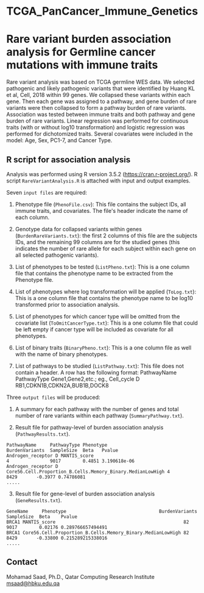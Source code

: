 # TCGA_PanCancer_Immune_Genetics




# Rare variant burden association analysis for Germline cancer mutations with immune traits
Rare variant analysis was based on TCGA germline WES data. We selected pathogenic and likely pathogenic variants that were identified by Huang KL et al, Cell, 2018 within 99 genes. We collapsed these variants within each gene. Then each gene was assigned to a pathway, and gene burden of rare variants were then collapsed to form a pathway burden of rare variants. Association was tested between immune traits and both pathway and gene burden of rare variants. Linear regression was performed for continuous traits (with or without log10 transformation) and logistic regression was performed for dichotomized traits. Several covariates were included in the model: Age, Sex, PC1-7, and Cancer Type.

## R script for association analysis
Analysis was performed using R version 3.5.2 (https://cran.r-project.org/). R script `RareVariantAnalysis.R` is attached with input and output examples. 

Seven ```input files``` are required:
1. Phenotype file (```PhenoFile.csv```): This file contains the subject IDs, all immune traits, and covariates. The file's header indicate the name of each column. 

2. Genotype data for collapsed variants within genes (```BurdenRareVariants.txt```): the first 2 columns of this file are the subjects IDs, and the remaining 99 columns are for the studied genes (this indicates the number of rare allele for each subject within each gene on all selected pathogenic variants).

3. List of phenotypes to be tested (```ListPheno.txt```): This is a one column file that contains the phenotype name to be extracted from the Phenotype file. 

4. List of phenotypes where log transformation will be applied (```ToLog.txt```): This is a one column file that contains the phenotype name to be log10 transformed prior to association analysis.

5. List of phenotypes for which cancer type will be omitted from the covariate list (```ToOmitCancerType.txt```): This is a one column file that could be left empty if cancer type will be included as covariate for all phenotypes.

6. List of binary traits (```BinaryPheno.txt```): This is a one column file as well with the name of binary phenotypes.

7. List of pathways to be studied (```ListPathway.txt```): This file does not contain a header. A row has the following format: PathwayName PathwayType Gene1,Gene2,etc.; eg., Cell_cycle D RB1,CDKN1B,CDKN2A,BUB1B,DOCK8

Three ```output files``` will be produced:
1. A summary for each pathway with the number of genes and total number of rare variants within each pathway (```SummaryPathway.txt```). 

2. Result file for pathway-level of burden association analysis (```PathwayResults.txt```).
```
PathwayName     PathwayType Phenotype                                          BurdenVariants  SampleSize  Beta   Pvalue
Androgen_receptor D MANTIS_score                                               4               9017        0.4851 3.190618e-06
Androgen_receptor D Core56.Cell.Proportion_B.Cells.Memory_Binary.MedianLowHigh 4               8429       -0.3977 0.74786081
.....
```

3. Result file for gene-level of burden association analysis (```GeneResults.txt```).
```
GeneName     Phenotype                                  BurdenVariants  SampleSize  Beta    Pvalue
BRCA1 MANTIS_score                                               82     9017        0.02176 0.289766657494491
BRCA1 Core56.Cell.Proportion_B.Cells.Memory_Binary.MedianLowHigh 82     8429       -0.33800 0.215289215338016
.....
```



## Contact

Mohamad Saad, Ph.D., Qatar Computing Research Institute
msaad@hbku.edu.qa
